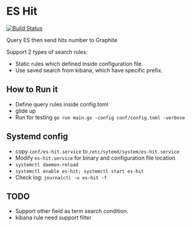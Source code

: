 # ES Hit
[![Build Status](https://travis-ci.org/leyantech/es-hit.svg?branch=master)](https://travis-ci.org/leyantech/es-hit)

Query ES then send hits number to Graphite

Support 2 types of search rules:

- Static rules which defined inside configuration file.
- Use saved search from kibana, which have specific prefix.

## How to Run it

- Define query rules inside config.toml
- glide up
- Run for testing  `go run main.go -config conf/config.toml -verbose`

## Systemd config

- copy `conf/es-hit.service` to `/etc/sytemd/system/es-hit.service`
- Modify `es-hit.service` for binary and configuration file location
- `systemctl daemon-reload`
- `systemctl enable es-hit; systemctl start es-hit`
- Check log: `journalctl -u es-hit -f`

## TODO

- Support other field as term search condition.
- kibana rule need support filter
